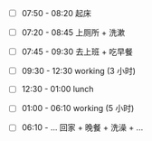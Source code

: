 - [ ] 07:50 - 08:20 起床
- [ ] 07:20 - 08:45 上厕所 + 洗漱
- [ ] 07:45 - 09:30 去上班 + 吃早餐
- [ ] 09:30 - 12:30 working (3 小时)
- [ ] 12:30 - 01:00 lunch
- [ ] 01:00 - 06:10 working (5 小时)
- [ ] 06:10 - ... 回家 + 晚餐 + 洗澡 + ...

